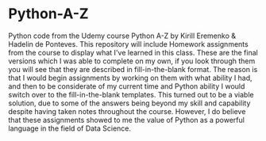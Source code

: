 # Python-A-Z
Python code from the Udemy course Python A-Z by Kirill Eremenko &amp; Hadelin de Ponteves.
This repository will include Homework assignments from the course to display what I've learned in this class.
These are the final versions which I was able to complete on my own, if you look through them you will see
that they are described in fill-in-the-blank format. The reason is that I would begin assignments by working
on them with what ability I had, and then to be considerate of my current time and Python ability I would
switch over to the fill-in-the-blank templates. This turned out to be a viable solution, due to some of the
answers being beyond my skill and capability despite having taken notes throughout the course. However, I do
believe that these assignments showed to me the value of Python as a powerful language in the field of Data Science.

